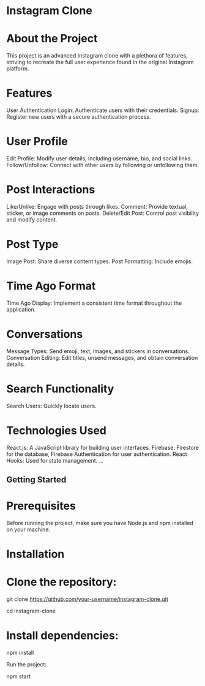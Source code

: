 # Instagram Clone

# About the Project

This project is an advanced Instagram clone with a plethora of features, striving to recreate the full user experience found in the original Instagram platform.

# Features

User Authentication
Login: Authenticate users with their credentials.
Signup: Register new users with a secure authentication process.

# User Profile

Edit Profile: Modify user details, including username, bio, and social links.
Follow/Unfollow: Connect with other users by following or unfollowing them.

# Post Interactions

Like/Unlike: Engage with posts through likes.
Comment: Provide textual, sticker, or image comments on posts.
Delete/Edit Post: Control post visibility and modify content.

# Post Type

Image Post: Share diverse content types.
Post
Formatting: Include emojis.

# Time Ago Format

Time Ago Display: Implement a consistent time format throughout the application.

# Conversations

Message Types: Send emoji, text, images, and stickers in conversations.
Conversation Editing: Edit titles, unsend messages, and obtain conversation details.

# Search Functionality

Search Users: Quickly locate users.

# Technologies Used

React.js: A JavaScript library for building user interfaces.
Firebase: Firestore for the database, Firebase Authentication for user authentication.
React Hooks: Used for state management.
...

## Getting Started

# Prerequisites

Before running the project, make sure you have Node.js and npm installed on your machine.

# Installation

# Clone the repository:

git clone https://github.com/your-username/instagram-clone.git

cd instagram-clone

# Install dependencies:

npm install

Run the project:

npm start

